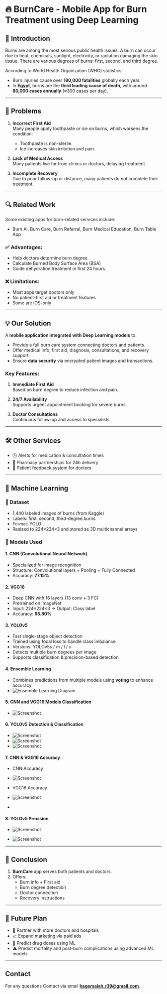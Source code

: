 # 🔥 BurnCare - Mobile App for Burn Treatment using Deep Learning

## 🧾 Introduction

Burns are among the most serious public health issues. A burn can occur due to heat, chemicals, sunlight, electricity, or radiation damaging the skin tissue. There are various degrees of burns: first, second, and third degree.

According to World Health Organization (WHO) statistics:
- Burn injuries cause over **180,000 fatalities** globally each year.
- In **Egypt**, burns are the **third leading cause of death**, with around **80,000 cases annually** (≈300 cases per day).

---

## 🚨 Problems

1. **Incorrect First Aid**  
   Many people apply toothpaste or ice on burns, which worsens the condition:
   - Toothpaste is non-sterile.
   - Ice increases skin irritation and pain.

2. **Lack of Medical Access**  
   Many patients live far from clinics or doctors, delaying treatment.

3. **Incomplete Recovery**  
   Due to poor follow-up or distance, many patients do not complete their treatment.

---

## 🔍 Related Work

Some existing apps for burn-related services include:
- Burn Ai, Burn Care, Burn Referral, Burn Medical Education, Burn Table App

### ✅ Advantages:
- Help doctors determine burn degree
- Calculate Burned Body Surface Area (BSA)
- Guide dehydration treatment in first 24 hours

### ❌ Limitations:
- Most apps target doctors only
- No patient-first aid or treatment features
- Some are iOS-only

---

## 💡 Our Solution

A **mobile application integrated with Deep Learning models** to:
- Provide a full burn care system connecting doctors and patients.
- Offer medical info, first aid, diagnosis, consultations, and recovery support.
- Ensure **data security** via encrypted patient images and transactions.

### Key Features:

1. **Immediate First Aid**  
   Based on burn degree to reduce infection and pain.

2. **24/7 Availability**  
   Supports urgent appointment booking for severe burns.

3. **Doctor Consultations**  
   Continuous follow-up and access to specialists.

---

## 🛠️ Other Services

- 🕑 Alerts for medication & consultation times  
- 💊 Pharmacy partnerships for 24h delivery  
- 📝 Patient feedback system for doctors

---

## 🤖 Machine Learning

### 🔹 Dataset
- 1,440 labeled images of burns (from Kaggle)
- Labels: first, second, third-degree burns
- Format: YOLO
- Resized to 224×224×3 and stored as 3D multichannel arrays

### 🔹 Models Used

#### 1. **CNN (Convolutional Neural Network)**
- Specialized for image recognition
- Structure: Convolutional layers + Pooling + Fully Connected
- Accuracy: **77.15%**

#### 2. **VGG16**
- Deep CNN with 16 layers (13 conv + 3 FC)
- Pretrained on ImageNet
- Input: 224×224×3 → Output: Class label
- Accuracy: **95.80%**

#### 3. **YOLOv5**
- Fast single-stage object detection
- Trained using focal loss to handle class imbalance
- Versions: YOLOv5s / m / l / x
- Detects multiple burn degrees per image
- Supports classification & precision-based detection

#### 4. **Ensemble Learning**
- Combines predictions from multiple models using **voting** to enhance accuracy
- ![Ensemble Learning Diagram](https://github.com/HagerSalahRamadan/BurnCare-Mobile-App-integrated-with-Deep-Learning-Models-CNN-VGG16-YOLOv5-/blob/main/images/Ensemble%20Learning.jpg)

#### 5. **CNN and VGG16 Models Classification**

- ![Screenshot](https://github.com/HagerSalahRamadan/BurnCare-Mobile-App-integrated-with-Deep-Learning-Models-CNN-VGG16-YOLOv5-/blob/main/images/CNN%20and%20VGG16%20Models%20Classifications.png)

#### 6. **YOLOv5 Detection & Classification**
- ![Screenshot](https://github.com/HagerSalahRamadan/BurnCare-Mobile-App-integrated-with-Deep-Learning-Models-CNN-VGG16-YOLOv5-/blob/main/images/YOLOv5%20Detection%20%26%20Classification.png)
- ![Screenshot](https://github.com/HagerSalahRamadan/BurnCare-Mobile-App-integrated-with-Deep-Learning-Models-CNN-VGG16-YOLOv5-/blob/main/images/YOLOv5%20Detection%20%26%20Classification2.png)
- ![Screenshot](https://github.com/HagerSalahRamadan/BurnCare-Mobile-App-integrated-with-Deep-Learning-Models-CNN-VGG16-YOLOv5-/blob/main/images/YOLOv5%20Detection%20%26%20Classification3.png)


#### 7. **CNN & VGG16 Accuracy**
- CNN Accuracy
- ![Screenshot](https://github.com/HagerSalahRamadan/BurnCare-Mobile-App-integrated-with-Deep-Learning-Models-CNN-VGG16-YOLOv5-/blob/main/images/CNN%20Accuracy.png)

- VGG16 Accuracy
- ![Screenshot](https://github.com/HagerSalahRamadan/BurnCare-Mobile-App-integrated-with-Deep-Learning-Models-CNN-VGG16-YOLOv5-/blob/main/images/VGG16%20Accuracy.png)
- 

#### 8. **YOLOv5 Precision**
- ![Screenshot](https://github.com/HagerSalahRamadan/BurnCare-Mobile-App-integrated-with-Deep-Learning-Models-CNN-VGG16-YOLOv5-/blob/main/images/YOLOv5%20Precision1.png)

- ![Screenshot](https://github.com/HagerSalahRamadan/BurnCare-Mobile-App-integrated-with-Deep-Learning-Models-CNN-VGG16-YOLOv5-/blob/main/images/YOLOv5%20Precision2.png)


  
---

## 📌 Conclusion

1. **BurnCare** app serves both patients and doctors.
2. Offers:
   - Burn info + First aid
   - Burn degree detection
   - Doctor connection
   - Recovery instructions

---

## 🚀 Future Plan

- 🤝 Partner with more doctors and hospitals  
- 📈 Expand marketing via paid ads  
- 💊 Predict drug doses using ML  
- ⚠️ Predict mortality and post-burn complications using advanced ML models

---

## Contact
For any questions Contact via email **hagersalah.r39@gmail.com**.
